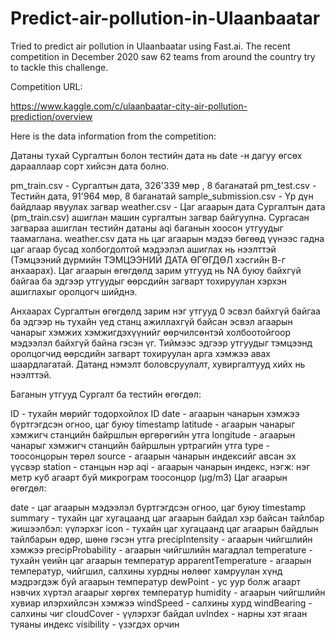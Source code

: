 # Predict-air-pollution-in-Ulaanbaatar
 Tried to predict air pollution in Ulaanbaatar using Fast.ai. The recent competition in December 2020 saw 62 teams from around the country try to tackle this challenge.
 
Competition URL:

https://www.kaggle.com/c/ulaanbaatar-city-air-pollution-prediction/overview

Here is the data information from the competition:

Датаны тухай
Сургалтын болон тестийн дата нь date -н дагуу өгсөх дарааллаар сорт хийсэн дата болно.

pm_train.csv - Сургалтын дата, 326'339 мөр , 8 баганатай
pm_test.csv - Тестийн дата, 91'964 мөр, 8 баганатай
sample_submission.csv - Үр дүн байдлаар явуулах загвар
weather.csv - Цаг агаарын дата
Сургалтын дата (pm_train.csv) ашиглан машин сургалтын загвар байгуулна. Сургасан загвараа ашиглан тестийн датаны aqi баганын хоосон утгуудыг таамаглана. weather.csv дата нь цаг агаарын мэдээ бөгөөд үүнээс гадна цаг агаар бусад холбогдолтой мэдээлэл ашиглах нь нээлттэй (Тэмцээний дүрмийн ТЭМЦЭЭНИЙ ДАТА ӨГӨГДӨЛ хэсгийн В-г анхаарах). Цаг агаарын өгөгдөлд зарим утгууд нь NA буюу байхгүй байгаа ба эдгээр утгуудыг өөрсдийн загварт тохируулан хэрхэн ашиглахыг оролцогч шийднэ.

Анхаарах
Сургалтын өгөгдөлд зарим нэг утгууд 0 эсвэл байхгүй байгаа ба эдгээр нь тухайн үед станц ажиллахгүй байсан эсвэл агаарын чанарыг хэмжих хэмжигдэхүүнийг өөрчилсөнтэй холбоотойгоор мэдээлэл байхгүй байна гэсэн үг. Тиймээс эдгээр утгуудыг тэмцээнд оролцогчид өөрсдийн загварт тохируулан арга хэмжээ авах шаардлагатай. Датанд нэмэлт боловсруулалт, хувиргалтууд хийх нь нээлттэй.

Баганын утгууд
Сургалт ба тестийн өгөгдөл:

ID - тухайн мөрийг тодорхойлох ID
date - агаарын чанарын хэмжээ бүртгэгдсэн огноо, цаг буюу timestamp
latitude - агаарын чанарыг хэмжигч станцийн байршлын өргөрөгийн утга
longitude - агаарын чанарыг хэмжигч станцийн байршлын уртрагийн утга
type - тоосонцорын төрөл
source - агаарын чанарын индексийг авсан эх үүсвэр
station - станцын нэр
aqi - агаарын чанарын индекс, нэгж: нэг метр куб агаарт буй микрограм тоосонцор (µg/m3)
Цаг агаарын өгөгдөл:

date - цаг агаарын мэдээлэл бүртгэгдсэн огноо, цаг буюу timestamp
summary - тухайн цаг хугацаанд цаг агаарын байдал хэр байсан тайлбар жишээлбэл: үүлэрхэг
icon - тухайн цаг хугацаанд цаг агаарын байдлын тайлбарын өдөр, шөнө гэсэн утга
precipIntensity - агаарын чийгшлийн хэмжээ
precipProbability - агаарын чийгшлийн магадлал
temperature - тухайн үеийн цаг агаарын температур
apparentTemperature - агаарын температур, чийгшил, салхины хурдны нөлөөг хамруулан хүнд мэдрэгдэж буй агаарын температур
dewPoint - ус уур болж агаарт нэвчих хүртэл агаарыг хөргөх температур
humidity - агаарын чийгшлийн хувиар илэрхийлсэн хэмжээ
windSpeed - салхины хурд
windBearing - салхины чиг
cloudCover - үүлэрхэг байдал
uvIndex - нарны хэт ягаан туяаны индекс
visibility - үзэгдэх орчин

